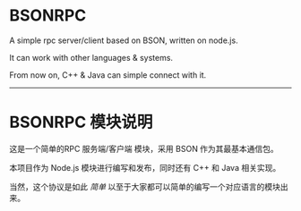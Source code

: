 BSONRPC
=======

A simple rpc server/client based on BSON, written on node.js.

It can work with other languages & systems.

From now on, C++ & Java can simple connect with it.

----

BSONRPC 模块说明
=======

这是一个简单的RPC 服务端/客户端 模块，采用 BSON 作为其最基本通信包。

本项目作为 Node.js 模块进行编写和发布，同时还有 C++ 和 Java 相关实现。

当然，这个协议是如此 *简单* 以至于大家都可以简单的编写一个对应语言的模块出来。
